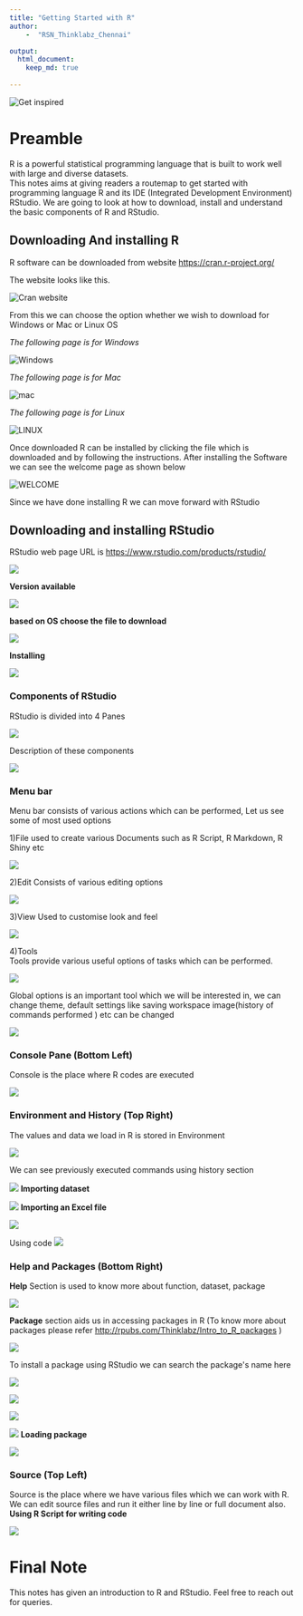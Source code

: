 ```yaml
---
title: "Getting Started with R"
author:    
    -  "RSN_Thinklabz_Chennai"

output:
  html_document:
    keep_md: true
    
---
```









![ Get inspired ](journey.jpg)


# Preamble 
R is a powerful statistical programming language that is built to work well with large and diverse datasets.   
This notes aims at giving readers a routemap to get started with programming language R and its IDE (Integrated Development Environment) RStudio. We are going to look at how to download, install and understand the basic components of R and RStudio.
 
 
## Downloading And installing R
R software can be downloaded from website  https://cran.r-project.org/
   
The website looks like this. 

![ **Cran website** ](cran_R.png)

 
   
From this we can  choose the option whether we wish to download for Windows or Mac or Linux OS

*The following page is for Windows*

 ![ **Windows** ](Windows.png)
   
   
*The following page is for Mac* 

 ![ **mac** ](mac.png)
    
        
*The following page is for Linux*  

 ![ **LINUX** ](lin.png)
    
    
Once downloaded R can be installed by clicking the file which is downloaded and by following the instructions. After installing the Software we can see the welcome page as shown below

![ **WELCOME** ](R_Welcome.png)
    
Since we have done installing R we can move forward with RStudio

## Downloading and installing RStudio

RStudio web page URL is https://www.rstudio.com/products/rstudio/ 


![ ](RST_DOWN.png)

**Version available**


![ ](Version1.png)  

**based on OS choose the file to download**


![ ](Version2.png)

**Installing**

![ ](Install.png)

### Components of RStudio   
RStudio is divided into 4 Panes

![ ](Components.png)

Description of these components


![ ](Co.D.png)

### Menu bar
Menu bar consists of various actions which can be performed, Let us see some of most used options
   
   1)File
   used to create various Documents such as R Script, R Markdown, R Shiny etc
   
![](File.png)
   
   2)Edit
   Consists of various editing options


![](edit.png)

   3)View
   Used to customise look and feel


![](View.png)  
   
   4)Tools    
   Tools provide various useful options of tasks which can be performed.   

![](tools.png)  
   
   Global options is an important tool which we will be interested in, we can change theme, default settings like saving workspace image(history of commands performed ) etc can be changed 
   

![](global_op.png) 

### Console Pane (Bottom Left)
Console is the place where R codes are executed 

![](console.png)


### Environment and History (Top Right)

The values and data we load in R is stored in Environment

 
![](Environment.png)

We can see previously executed commands using history section
 
![](history.png)
**Importing dataset**

 
![](Excel_i.png)
**Importing an Excel file**


![](Excel_i2.png)

Using code
![](excel2.png)


### Help and Packages (Bottom Right) 

**Help** Section is used to know more about function, dataset, package

![](help.png)

**Package** section aids us in accessing packages in R (To know more about packages please refer http://rpubs.com/Thinklabz/Intro_to_R_packages )


![](Install1.png)

To install a package using RStudio we can search the package's name here


![](search.png)



![](p_install.png)
 
![](p_down.png)
 
![](p_view.png)
**Loading package**

![](load_p.png)


### Source (Top Left)
Source is the place where we have various files which we can work with R. We can edit source files and run it either line by line or full document also.  
**Using R Script for writing code**


![](script.png)

# Final Note
This notes has given an introduction to R and RStudio. Feel free to reach out for queries.


